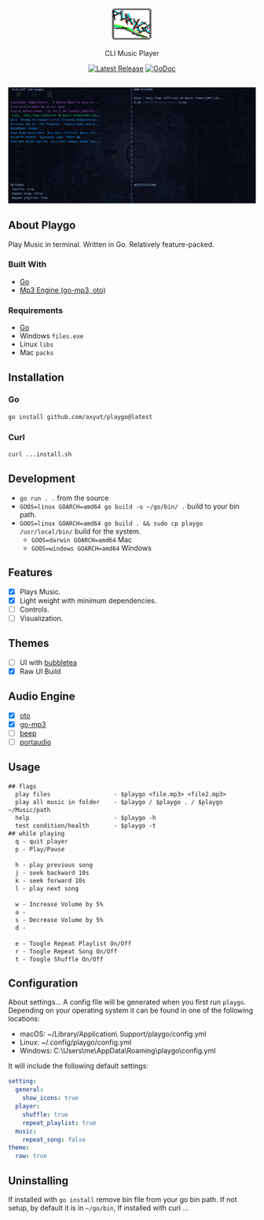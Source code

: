 <p align="center">
  <img src="./assets/logo.png" height="70" width="90" />
  <p align="center">
    CLI Music Player
  </p>
  <p align="center">
    <a href="https://github.com/axyut/playgo/releases"><img src="https://img.shields.io/github/v/release/axyut/playgo" alt="Latest Release"></a>
    <a href="https://pkg.go.dev/github.com/axyut/playgo#section-readme"><img src="https://godoc.org/github.com/golang/gddo?status.svg" alt="GoDoc"></a>
  </p>
</p>

<p align="center" style="margin-top: 30px; margin-bottom: 20px;">
  <img src="./assets/player.png" alt="default screenshot">
</p>

## About Playgo

Play Music in terminal. Written in Go. Relatively feature-packed.

### Built With

- [Go](https://golang.org/)
- [Mp3 Engine (go-mp3, oto)](https://github.com/ebitengine/oto/v3)

### Requirements

- [Go](https://golang.org/)
- Windows `files.exe`
- Linux `libs`
- Mac `packs`

## Installation

### Go

```bash
go install github.com/axyut/playgo@latest
```

### Curl

```bash
curl ...install.sh
```

## Development

- `go run . .` from the source
- `GOOS=linux GOARCH=amd64 go build -o ~/go/bin/ .` build to your bin path.
- `GOOS=linux GOARCH=amd64 go build . && sudo cp playgo /usr/local/bin/` build for the system.
  - `GOOS=darwin GOARCH=amd64` Mac
  - `GOOS=windows GOARCH=amd64` Windows

## Features

- [x] Plays Music.
- [x] Light weight with minimum dependencies.
- [ ] Controls.
- [ ] Visualization.

## Themes

- [ ] UI with [bubbletea](https://github.com/charmbracelet/bubbletea)
- [x] Raw UI Build

## Audio Engine

- [x] [oto](https://github.com/ebitengine/oto/v3)
- [x] [go-mp3](https://github.com/hajimehoshi/go-mp3)
- [ ] [beep](https://github.com/faiface/beep)
- [ ] [portaudio](https://github.com/gordonklaus/portaudio)

## Usage

```plaintext
## flags
  play files                  - $playgo <file.mp3> <file2.mp3>
  play all music in folder    - $playgo / $playgo . / $playgo ~/Music/path
  help                        - $playgo -h
  test condition/health       - $playgo -t
## while playing
  q - quit player
  p - Play/Pause

  h - play previous song
  j - seek backward 10s
  k - seek forward 10s
  l - play next song

  w - Increase Volume by 5%
  a -
  s - Decrease Volume by 5%
  d -

  e - Toogle Repeat Playlist On/Off
  r - Toogle Repeat Song On/Off
  t - Toogle Shuffle On/Off
```

## Configuration

About settings...
A config file will be generated when you first run `playgo`. Depending on your operating system it can be found in one of the following locations:

- macOS: ~/Library/Application\ Support/playgo/config.yml
- Linux: ~/.config/playgo/config.yml
- Windows: C:\Users\me\AppData\Roaming\playgo\config.yml

It will include the following default settings:

```yml
setting:
  general:
    show_icons: true
  player:
    shuffle: true
    repeat_playlist: true
  music:
    repeat_song: false
theme:
  raw: true
```

## Uninstalling

If installed with `go install` remove bin file from your go bin path. If not setup, by default it is in `~/go/bin`, If installed with curl ...

<!-- imp
[project structure](https://github.com/golang-standards/project-layout/blob/master/test/README.md)
setup go build command with test mp3 files

git tag v0.1.1
git push origin v0.1.1
-->
